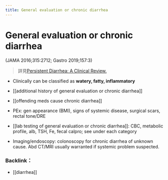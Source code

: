 ```yaml
---
title: General evaluation or chronic diarrhea
---
```

# General evaluation or chronic diarrhea

(JAMA 2016;315:2712; Gastro 2019;157:3)

> 詳見[Persistent Diarrhea: A Clinical Review.](https://www.ncbi.nlm.nih.gov/pubmed/27357241)
* Clinically can be classified as **watery, fatty, inflammatory**

* [[additional history of general evaluation or chronic diarrhea]] 

* [[offending meds cause chronic diarrhea]]

* PEx: gen appearance (BMI), signs of systemic disease, surgical scars, rectal tone/DRE

* [[lab testing of general evaluation or chronic diarrhea]]: CBC, metabolic profile, alb, TSH, Fe, fecal calpro; see under each category

* Imaging/endoscopy: colonoscopy for chronic diarrhea of unknown cause. Abd CT/MRI usually warranted if systemic problem suspected.

### Backlink：

- [[diarrhea]]
